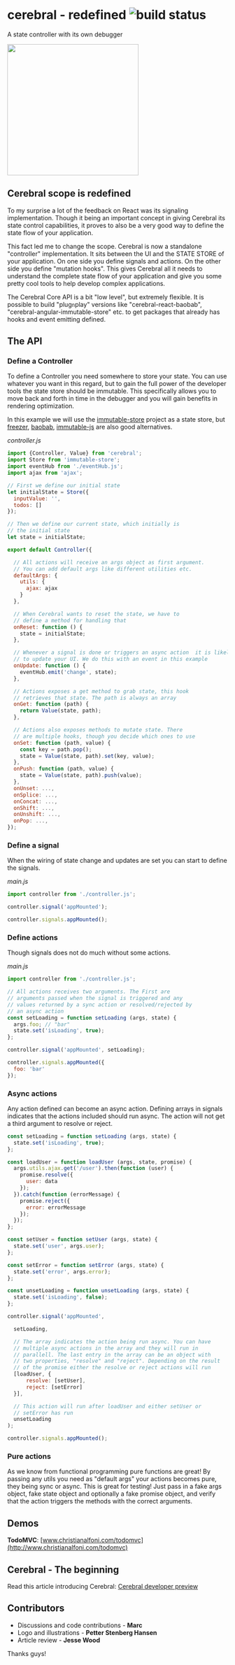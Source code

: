 # cerebral - redefined ![build status](https://travis-ci.org/christianalfoni/cerebral.svg?branch=master)
A state controller with its own debugger

<img src="images/logo.jpg" width="300" align="center">

## Cerebral scope is redefined
To my surprise a lot of the feedback on React was its signaling implementation. Though it being an important concept in giving Cerebral its state control capabilities, it proves to also be a very good way to define the state flow of your application.

This fact led me to change the scope. Cerebral is now a standalone "controller" implementation. It sits between the UI and the STATE STORE of your application. On one side you define signals and actions. On the other side you define "mutation hooks". This gives Cerebral all it needs to understand the complete state flow of your application and give you some pretty cool tools to help develop complex applications.

The Cerebral Core API is a bit "low level", but extremely flexible. It is possible to build "plug`n`play" versions like "cerebral-react-baobab", "cerebral-angular-immutable-store" etc. to get packages that already has hooks and event emitting defined.

## The API

### Define a Controller
To define a Controller you need somewhere to store your state. You can use whatever you want in this regard, but to gain the full power of the developer tools the state store should be immutable. This specifically allows you to move back and forth in time in the debugger and you will gain benefits in rendering optimization.

In this example we will use the [immutable-store]() project as a state store, but [freezer](), [baobab](), [immutable-js]() are also good alternatives.

*controller.js*
```js
import {Controller, Value} from 'cerebral';
import Store from 'immutable-store';
import eventHub from './eventHub.js';
import ajax from 'ajax';

// First we define our initial state
let initialState = Store({
  inputValue: '',
  todos: []
});

// Then we define our current state, which initially is
// the initial state
let state = initialState;

export default Controller({

  // All actions will receive an args object as first argument.
  // You can add default args like different utilities etc.
  defaultArgs: {
    utils: {
      ajax: ajax
    }
  },

  // When Cerebral wants to reset the state, we have to
  // define a method for handling that
  onReset: function () {
    state = initialState;
  },

  // Whenever a signal is done or triggers an async action  it is likely that you want
  // to update your UI. We do this with an event in this example
  onUpdate: function () {
    eventHub.emit('change', state);
  },

  // Actions exposes a get method to grab state, this hook
  // retrieves that state. The path is always an array
  onGet: function (path) {
    return Value(state, path);
  },

  // Actions also exposes methods to mutate state. There
  // are multiple hooks, though you decide which ones to use
  onSet: function (path, value) {
    const key = path.pop();
    state = Value(state, path).set(key, value);
  },
  onPush: function (path, value) {
    state = Value(state, path).push(value);
  },
  onUnset: ...,
  onSplice: ...,
  onConcat: ...,
  onShift: ...,
  onUnshift: ...,
  onPop: ...,
});
```

### Define a signal
When the wiring of state change and updates are set you can start to define the signals.

*main.js*
```js
import controller from './controller.js';

controller.signal('appMounted');

controller.signals.appMounted();
```

### Define actions
Though signals does not do much without some actions.

*main.js*
```js
import controller from './controller.js';

// All actions receives two arguments. The First are
// arguments passed when the signal is triggered and any
// values returned by a sync action or resolved/rejected by
// an async action
const setLoading = function setLoading (args, state) {
  args.foo; // "bar"
  state.set('isLoading', true);
};

controller.signal('appMounted', setLoading);

controller.signals.appMounted({
  foo: 'bar'
});
```

### Async actions
Any action defined can become an async action. Defining arrays in signals indicates that the actions included should run async. The action will not get a third argument to resolve or reject.

```js
const setLoading = function setLoading (args, state) {
  state.set('isLoading', true);
};

const loadUser = function loadUser (args, state, promise) {
  args.utils.ajax.get('/user').then(function (user) {
    promise.resolve({
      user: data
    });
  }).catch(function (errorMessage) {
    promise.reject({
      error: errorMessage
    });
  });
};

const setUser = function setUser (args, state) {
  state.set('user', args.user);
};

const setError = function setError (args, state) {
  state.set('error', args.error);
};

const unsetLoading = function unsetLoading (args, state) {
  state.set('isLoading', false);
};

controller.signal('appMounted',

  setLoading,

  // The array indicates the action being run async. You can have
  // multiple async actions in the array and they will run in
  // parallell. The last entry in the array can be an object with
  // two properties, "resolve" and "reject". Depending on the result
  // of the promise either the resolve or reject actions will run
  [loadUser, {
      resolve: [setUser],
      reject: [setError]
  }],

  // This action will run after loadUser and either setUser or
  // setError has run
  unsetLoading
);

controller.signals.appMounted();
```

### Pure actions
As we know from functional programming pure functions are great! By passing any utils you need as "default args" your actions becomes pure, they being sync or async. This is great for testing! Just pass in a fake args object, fake state object and optionally a fake promise object, and verify that the action triggers the methods with the correct arguments.

## Demos
**TodoMVC**: [www.christianalfoni.com/todomvc](http://www.christianalfoni.com/todomvc)

## Cerebral - The beginning
Read this article introducing Cerebral: [Cerebral developer preview](http://christianalfoni.com/articles/2015_05_18_Cerebral-developer-preview)

## Contributors
- Discussions and code contributions - **Marc**
- Logo and illustrations - **Petter Stenberg Hansen**
- Article review - **Jesse Wood**

Thanks guys!
